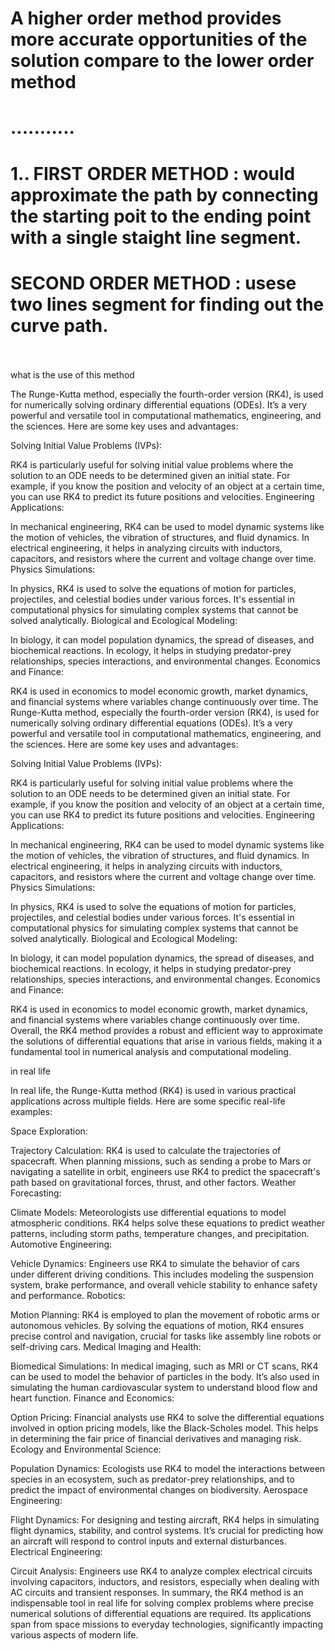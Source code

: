 <h1>A higher order method provides more accurate opportunities of the solution compare to the lower order method </h1>
<h1>...........</h1>
<h1>1.. FIRST ORDER METHOD : would approximate the path by connecting the starting poit to the ending point with a single staight line segment.</h1>
<h1>SECOND ORDER METHOD : usese two lines segment for finding out the curve path.</h1>
  <br/>
  <br>
  what is the use of this method 

The Runge-Kutta method, especially the fourth-order version (RK4), is used for numerically solving ordinary differential equations (ODEs). It’s a very powerful and versatile tool in computational mathematics, engineering, and the sciences. Here are some key uses and advantages:

Solving Initial Value Problems (IVPs):

RK4 is particularly useful for solving initial value problems where the solution to an ODE needs to be determined given an initial state.
For example, if you know the position and velocity of an object at a certain time, you can use RK4 to predict its future positions and velocities.
Engineering Applications:

In mechanical engineering, RK4 can be used to model dynamic systems like the motion of vehicles, the vibration of structures, and fluid dynamics.
In electrical engineering, it helps in analyzing circuits with inductors, capacitors, and resistors where the current and voltage change over time.
Physics Simulations:

In physics, RK4 is used to solve the equations of motion for particles, projectiles, and celestial bodies under various forces.
It's essential in computational physics for simulating complex systems that cannot be solved analytically.
Biological and Ecological Modeling:

In biology, it can model population dynamics, the spread of diseases, and biochemical reactions.
In ecology, it helps in studying predator-prey relationships, species interactions, and environmental changes.
Economics and Finance:

RK4 is used in economics to model economic growth, market dynamics, and financial systems where variables change continuously over time.
The Runge-Kutta method, especially the fourth-order version (RK4), is used for numerically solving ordinary differential equations (ODEs). It’s a very powerful and versatile tool in computational mathematics, engineering, and the sciences. Here are some key uses and advantages:

Solving Initial Value Problems (IVPs):

RK4 is particularly useful for solving initial value problems where the solution to an ODE needs to be determined given an initial state.
For example, if you know the position and velocity of an object at a certain time, you can use RK4 to predict its future positions and velocities.
Engineering Applications:

In mechanical engineering, RK4 can be used to model dynamic systems like the motion of vehicles, the vibration of structures, and fluid dynamics.
In electrical engineering, it helps in analyzing circuits with inductors, capacitors, and resistors where the current and voltage change over time.
Physics Simulations:

In physics, RK4 is used to solve the equations of motion for particles, projectiles, and celestial bodies under various forces.
It's essential in computational physics for simulating complex systems that cannot be solved analytically.
Biological and Ecological Modeling:

In biology, it can model population dynamics, the spread of diseases, and biochemical reactions.
In ecology, it helps in studying predator-prey relationships, species interactions, and environmental changes.
Economics and Finance:

RK4 is used in economics to model economic growth, market dynamics, and financial systems where variables change continuously over time.
Overall, the RK4 method provides a robust and efficient way to approximate the solutions of differential equations that arise in various fields, making it a fundamental tool in numerical analysis and computational modeling.




in real life

In real life, the Runge-Kutta method (RK4) is used in various practical applications across multiple fields. Here are some specific real-life examples:

Space Exploration:

Trajectory Calculation: RK4 is used to calculate the trajectories of spacecraft. When planning missions, such as sending a probe to Mars or navigating a satellite in orbit, engineers use RK4 to predict the spacecraft's path based on gravitational forces, thrust, and other factors.
Weather Forecasting:

Climate Models: Meteorologists use differential equations to model atmospheric conditions. RK4 helps solve these equations to predict weather patterns, including storm paths, temperature changes, and precipitation.
Automotive Engineering:

Vehicle Dynamics: Engineers use RK4 to simulate the behavior of cars under different driving conditions. This includes modeling the suspension system, brake performance, and overall vehicle stability to enhance safety and performance.
Robotics:

Motion Planning: RK4 is employed to plan the movement of robotic arms or autonomous vehicles. By solving the equations of motion, RK4 ensures precise control and navigation, crucial for tasks like assembly line robots or self-driving cars.
Medical Imaging and Health:

Biomedical Simulations: In medical imaging, such as MRI or CT scans, RK4 can be used to model the behavior of particles in the body. It’s also used in simulating the human cardiovascular system to understand blood flow and heart function.
Finance and Economics:

Option Pricing: Financial analysts use RK4 to solve the differential equations involved in option pricing models, like the Black-Scholes model. This helps in determining the fair price of financial derivatives and managing risk.
Ecology and Environmental Science:

Population Dynamics: Ecologists use RK4 to model the interactions between species in an ecosystem, such as predator-prey relationships, and to predict the impact of environmental changes on biodiversity.
Aerospace Engineering:

Flight Dynamics: For designing and testing aircraft, RK4 helps in simulating flight dynamics, stability, and control systems. It’s crucial for predicting how an aircraft will respond to control inputs and external disturbances.
Electrical Engineering:

Circuit Analysis: Engineers use RK4 to analyze complex electrical circuits involving capacitors, inductors, and resistors, especially when dealing with AC circuits and transient responses.
In summary, the RK4 method is an indispensable tool in real life for solving complex problems where precise numerical solutions of differential equations are required. Its applications span from space missions to everyday technologies, significantly impacting various aspects of modern life.
